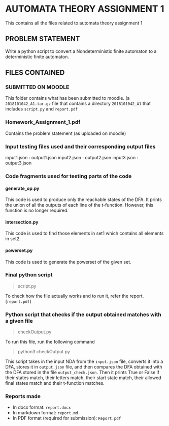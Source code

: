 # AUTOMATA THEORY ASSIGNMENT 1

This contains all the files related to automata theory assignment 1

## PROBLEM STATEMENT

Write a python script to convert a Nondeterministic finite automaton to a deterministic finite automaton.

## FILES CONTAINED

### SUBMITTED ON MOODLE

This folder contains what has been submitted to moodle. (a `2018101042_A1.tar.gz` file that contains a directory `2018101042_A1` that includes `script.py` and `report.pdf`

### Homework_Assignment_1.pdf

Contains the problem statement (as uploaded on moodle)

### Input testing files used and their corresponding output files

input1.json  : output1.json
input2.json  : output2.json
input3.json  : output3.json

### Code fragments used for testing parts of the code

#### generate_op.py

This code is used to produce only the reachable states of the DFA. It prints the union of all the outputs of each line of the t-function. However, this function is no longer required.

#### intersection.py

This code is used to find those elements in set1 which contains all elements in set2.

#### powerset.py

This code is used to generate the powerset of the given set.

### Final python script

> script.py

To check how the file actually works and to run it, refer the report. (`report.pdf`)

### Python script that checks if the output obtained matches with a given file

> checkOutput.py

To run this file, run the following command

> python3 checkOutput.py

This script takes in the input NDA from the `input.json` file, converts it into a DFA, stores it in `output.json` file, and then compares the DFA obtained with the DFA stored in the file `output_check.json`.
Then it prints True or False if their states match, their letters match, their start state match, their allowed final states match and their t-function matches.

### Reports made

- In docx format: `report.docx`
- In markdown format: `report.md`
- In PDF format (required for submission): `Report.pdf`
